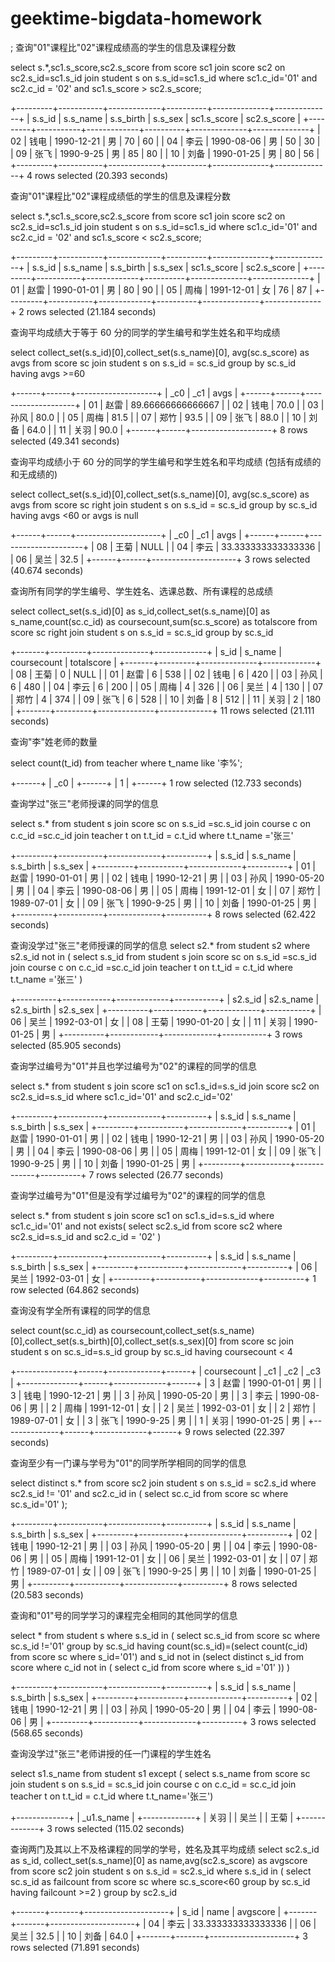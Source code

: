 # geektime-bigdata-homework

; 查询"01"课程比"02"课程成绩高的学生的信息及课程分数

select s.*,sc1.s_score,sc2.s_score from score sc1
join score sc2 on sc2.s_id=sc1.s_id
join student s on s.s_id=sc1.s_id
where sc1.c_id='01' and sc2.c_id = '02' and sc1.s_score > sc2.s_score;

+---------+-----------+-------------+----------+--------------+--------------+
| s.s_id  | s.s_name  |  s.s_birth  | s.s_sex  | sc1.s_score  | sc2.s_score  |
+---------+-----------+-------------+----------+--------------+--------------+
| 02      | 钱电        | 1990-12-21  | 男        | 70           | 60           |
| 04      | 李云        | 1990-08-06  | 男        | 50           | 30           |
| 09      | 张飞        | 1990-9-25   | 男        | 85           | 80           |
| 10      | 刘备        | 1990-01-25  | 男        | 80           | 56           |
+---------+-----------+-------------+----------+--------------+--------------+
4 rows selected (20.393 seconds)


查询"01"课程比"02"课程成绩低的学生的信息及课程分数  

select s.*,sc1.s_score,sc2.s_score from score sc1
join score sc2 on sc2.s_id=sc1.s_id
join student s on s.s_id=sc1.s_id
where sc1.c_id='01' and sc2.c_id = '02' and sc1.s_score < sc2.s_score;

+---------+-----------+-------------+----------+--------------+--------------+
| s.s_id  | s.s_name  |  s.s_birth  | s.s_sex  | sc1.s_score  | sc2.s_score  |
+---------+-----------+-------------+----------+--------------+--------------+
| 01      | 赵雷        | 1990-01-01  | 男        | 80           | 90           |
| 05      | 周梅        | 1991-12-01  | 女        | 76           | 87           |
+---------+-----------+-------------+----------+--------------+--------------+
2 rows selected (21.184 seconds)


查询平均成绩大于等于 60 分的同学的学生编号和学生姓名和平均成绩

select collect_set(s.s_id)[0],collect_set(s.s_name)[0], avg(sc.s_score) as avgs from score sc
join student s on s.s_id = sc.s_id
group by sc.s_id
having avgs >=60

+------+------+--------------------+
| _c0  | _c1  |        avgs        |
+------+------+--------------------+
| 01   | 赵雷   | 89.66666666666667  |
| 02   | 钱电   | 70.0               |
| 03   | 孙风   | 80.0               |
| 05   | 周梅   | 81.5               |
| 07   | 郑竹   | 93.5               |
| 09   | 张飞   | 88.0               |
| 10   | 刘备   | 64.0               |
| 11   | 关羽   | 90.0               |
+------+------+--------------------+
8 rows selected (49.341 seconds)

查询平均成绩小于 60 分的同学的学生编号和学生姓名和平均成绩 (包括有成绩的和无成绩的)

select collect_set(s.s_id)[0],collect_set(s.s_name)[0], avg(sc.s_score) as avgs from score sc
right join student s on s.s_id = sc.s_id
group by sc.s_id
having avgs <60 or avgs is null

+------+------+---------------------+
| _c0  | _c1  |        avgs         |
+------+------+---------------------+
| 08   | 王菊   | NULL                |
| 04   | 李云   | 33.333333333333336  |
| 06   | 吴兰   | 32.5                |
+------+------+---------------------+
3 rows selected (40.674 seconds)

查询所有同学的学生编号、学生姓名、选课总数、所有课程的总成绩

select collect_set(s.s_id)[0] as s_id,collect_set(s.s_name)[0] as s_name,count(sc.c_id) as coursecount,sum(sc.s_score) as totalscore
 from score sc
 right join student s on s.s_id = sc.s_id 
 group by sc.s_id


+-------+---------+--------------+-------------+
| s_id  | s_name  | coursecount  | totalscore  |
+-------+---------+--------------+-------------+
| 08    | 王菊      | 0            | NULL        |
| 01    | 赵雷      | 6            | 538         |
| 02    | 钱电      | 6            | 420         |
| 03    | 孙风      | 6            | 480         |
| 04    | 李云      | 6            | 200         |
| 05    | 周梅      | 4            | 326         |
| 06    | 吴兰      | 4            | 130         |
| 07    | 郑竹      | 4            | 374         |
| 09    | 张飞      | 6            | 528         |
| 10    | 刘备      | 8            | 512         |
| 11    | 关羽      | 2            | 180         |
+-------+---------+--------------+-------------+
11 rows selected (21.111 seconds)



查询"李"姓老师的数量

select count(t_id) from teacher
where t_name like '李%';

+------+
| _c0  |
+------+
| 1    |
+------+
1 row selected (12.733 seconds)

查询学过"张三"老师授课的同学的信息

select s.* from student s
join score sc on s.s_id =sc.s_id
join course c on c.c_id =sc.c_id
join teacher t on t.t_id = c.t_id
where t.t_name ='张三'

+---------+-----------+-------------+----------+
| s.s_id  | s.s_name  |  s.s_birth  | s.s_sex  |
+---------+-----------+-------------+----------+
| 01      | 赵雷        | 1990-01-01  | 男        |
| 02      | 钱电        | 1990-12-21  | 男        |
| 03      | 孙风        | 1990-05-20  | 男        |
| 04      | 李云        | 1990-08-06  | 男        |
| 05      | 周梅        | 1991-12-01  | 女        |
| 07      | 郑竹        | 1989-07-01  | 女        |
| 09      | 张飞        | 1990-9-25   | 男        |
| 10      | 刘备        | 1990-01-25  | 男        |
+---------+-----------+-------------+----------+
8 rows selected (62.422 seconds)

查询没学过"张三"老师授课的同学的信息
select s2.* from student s2
where s2.s_id not in (
select s.s_id from student s
join score sc on s.s_id =sc.s_id
join course c on c.c_id =sc.c_id
join teacher t on t.t_id = c.t_id
where t.t_name ='张三'
)

+----------+------------+-------------+-----------+
| s2.s_id  | s2.s_name  | s2.s_birth  | s2.s_sex  |
+----------+------------+-------------+-----------+
| 06       | 吴兰         | 1992-03-01  | 女         |
| 08       | 王菊         | 1990-01-20  | 女         |
| 11       | 关羽         | 1990-01-25  | 男         |
+----------+------------+-------------+-----------+
3 rows selected (85.905 seconds)

查询学过编号为"01"并且也学过编号为"02"的课程的同学的信息

select s.* from student s
join score sc1 on sc1.s_id=s.s_id
join score sc2 on sc2.s_id=s.s_id
where sc1.c_id='01' and sc2.c_id='02'

+---------+-----------+-------------+----------+
| s.s_id  | s.s_name  |  s.s_birth  | s.s_sex  |
+---------+-----------+-------------+----------+
| 01      | 赵雷        | 1990-01-01  | 男        |
| 02      | 钱电        | 1990-12-21  | 男        |
| 03      | 孙风        | 1990-05-20  | 男        |
| 04      | 李云        | 1990-08-06  | 男        |
| 05      | 周梅        | 1991-12-01  | 女        |
| 09      | 张飞        | 1990-9-25   | 男        |
| 10      | 刘备        | 1990-01-25  | 男        |
+---------+-----------+-------------+----------+
7 rows selected (26.77 seconds)

查询学过编号为"01"但是没有学过编号为"02"的课程的同学的信息

select s.* from student s
join score sc1 on sc1.s_id=s.s_id
where sc1.c_id='01' and not exists(
select sc2.s_id from score sc2 where sc2.s_id=s.s_id and sc2.c_id = '02'
)

+---------+-----------+-------------+----------+
| s.s_id  | s.s_name  |  s.s_birth  | s.s_sex  |
+---------+-----------+-------------+----------+
| 06      | 吴兰        | 1992-03-01  | 女        |
+---------+-----------+-------------+----------+
1 row selected (64.862 seconds)


查询没有学全所有课程的同学的信息

select count(sc.c_id) as coursecount,collect_set(s.s_name)[0],collect_set(s.s_birth)[0],collect_set(s.s_sex)[0]  from score sc
join student s on sc.s_id=s.s_id
group by sc.s_id 
having coursecount < 4

+--------------+------+-------------+------+
| coursecount  | _c1  |     _c2     | _c3  |
+--------------+------+-------------+------+
| 3            | 赵雷   | 1990-01-01  | 男    |
| 3            | 钱电   | 1990-12-21  | 男    |
| 3            | 孙风   | 1990-05-20  | 男    |
| 3            | 李云   | 1990-08-06  | 男    |
| 2            | 周梅   | 1991-12-01  | 女    |
| 2            | 吴兰   | 1992-03-01  | 女    |
| 2            | 郑竹   | 1989-07-01  | 女    |
| 3            | 张飞   | 1990-9-25   | 男    |
| 1            | 关羽   | 1990-01-25  | 男    |
+--------------+------+-------------+------+
9 rows selected (22.397 seconds)


查询至少有一门课与学号为"01"的同学所学相同的同学的信息

select distinct s.* from score sc2 
join student s on s.s_id = sc2.s_id
where sc2.s_id != '01'
and sc2.c_id in (
select sc.c_id from score sc
where sc.s_id='01'
);

+---------+-----------+-------------+----------+
| s.s_id  | s.s_name  |  s.s_birth  | s.s_sex  |
+---------+-----------+-------------+----------+
| 02      | 钱电        | 1990-12-21  | 男        |
| 03      | 孙风        | 1990-05-20  | 男        |
| 04      | 李云        | 1990-08-06  | 男        |
| 05      | 周梅        | 1991-12-01  | 女        |
| 06      | 吴兰        | 1992-03-01  | 女        |
| 07      | 郑竹        | 1989-07-01  | 女        |
| 09      | 张飞        | 1990-9-25   | 男        |
| 10      | 刘备        | 1990-01-25  | 男        |
+---------+-----------+-------------+----------+
8 rows selected (20.583 seconds)

查询和"01"号的同学学习的课程完全相同的其他同学的信息

select * from student s
where s.s_id in (
    select sc.s_id from score sc
    where sc.s_id !='01'
    group by sc.s_id
    having count(sc.s_id)=(select count(c_id) from score sc where s_id='01')
    and s_id not in (select distinct s_id from score where c_id not in (
        select c_id from score where s_id ='01'
    ))
)

+---------+-----------+-------------+----------+
| s.s_id  | s.s_name  |  s.s_birth  | s.s_sex  |
+---------+-----------+-------------+----------+
| 02      | 钱电        | 1990-12-21  | 男        |
| 03      | 孙风        | 1990-05-20  | 男        |
| 04      | 李云        | 1990-08-06  | 男        |
+---------+-----------+-------------+----------+
3 rows selected (568.65 seconds)

查询没学过"张三"老师讲授的任一门课程的学生姓名

select s1.s_name from student s1
except
(
select s.s_name from score sc
join student s on s.s_id = sc.s_id
join course c on c.c_id = sc.c_id
join teacher t on t.t_id = c.t_id
where t.t_name='张三')

+-------------+
| _u1.s_name  |
+-------------+
| 关羽          |
| 吴兰          |
| 王菊          |
+-------------+
3 rows selected (115.02 seconds)

查询两门及其以上不及格课程的同学的学号，姓名及其平均成绩
select sc2.s_id as s_id, collect_set(s.s_name)[0] as name,avg(sc2.s_score) as avgscore from score sc2 
join student s on s.s_id = sc2.s_id
where s.s_id in (
select sc.s_id as failcount from score sc
where sc.s_score<60
group by sc.s_id
having failcount >=2
)
group by sc2.s_id

+-------+-------+---------------------+
| s_id  | name  |      avgscore       |
+-------+-------+---------------------+
| 04    | 李云    | 33.333333333333336  |
| 06    | 吴兰    | 32.5                |
| 10    | 刘备    | 64.0                |
+-------+-------+---------------------+
3 rows selected (71.891 seconds)

